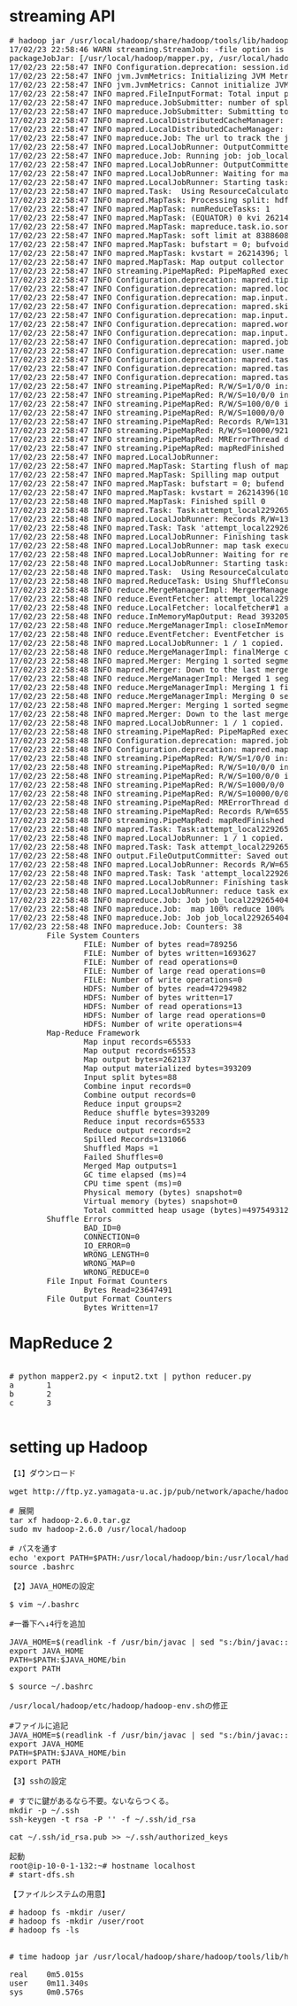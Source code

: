 # streaming API

<pre>
# hadoop jar /usr/local/hadoop/share/hadoop/tools/lib/hadoop-streaming-2.6.0.jar -input palo -output palo.out -mapper /usr/local/hadoop/mapper.py -reducer /usr/local/hadoop/reducer.py -file /usr/local/hadoop/mapper.py /usr/local/hadoop/reducer.py                                                                             
17/02/23 22:58:46 WARN streaming.StreamJob: -file option is deprecated, please use generic option -files instead.
packageJobJar: [/usr/local/hadoop/mapper.py, /usr/local/hadoop/reducer.py] [] /tmp/streamjob15038804099611948.jar tmpDir=null
17/02/23 22:58:47 INFO Configuration.deprecation: session.id is deprecated. Instead, use dfs.metrics.session-id
17/02/23 22:58:47 INFO jvm.JvmMetrics: Initializing JVM Metrics with processName=JobTracker, sessionId=
17/02/23 22:58:47 INFO jvm.JvmMetrics: Cannot initialize JVM Metrics with processName=JobTracker, sessionId= - already initialized
17/02/23 22:58:47 INFO mapred.FileInputFormat: Total input paths to process : 1
17/02/23 22:58:47 INFO mapreduce.JobSubmitter: number of splits:1
17/02/23 22:58:47 INFO mapreduce.JobSubmitter: Submitting tokens for job: job_local229265404_0001
17/02/23 22:58:47 INFO mapred.LocalDistributedCacheManager: Localized file:/usr/local/hadoop/mapper.py as file:/tmp/hadoop-root/mapred/local/1487858327354/mapper.py
17/02/23 22:58:47 INFO mapred.LocalDistributedCacheManager: Localized file:/usr/local/hadoop/reducer.py as file:/tmp/hadoop-root/mapred/local/1487858327355/reducer.py
17/02/23 22:58:47 INFO mapreduce.Job: The url to track the job: http://localhost:8080/
17/02/23 22:58:47 INFO mapred.LocalJobRunner: OutputCommitter set in config null
17/02/23 22:58:47 INFO mapreduce.Job: Running job: job_local229265404_0001
17/02/23 22:58:47 INFO mapred.LocalJobRunner: OutputCommitter is org.apache.hadoop.mapred.FileOutputCommitter
17/02/23 22:58:47 INFO mapred.LocalJobRunner: Waiting for map tasks
17/02/23 22:58:47 INFO mapred.LocalJobRunner: Starting task: attempt_local229265404_0001_m_000000_0
17/02/23 22:58:47 INFO mapred.Task:  Using ResourceCalculatorProcessTree : [ ]
17/02/23 22:58:47 INFO mapred.MapTask: Processing split: hdfs://localhost:9000/user/root/palo:0+23647491
17/02/23 22:58:47 INFO mapred.MapTask: numReduceTasks: 1
17/02/23 22:58:47 INFO mapred.MapTask: (EQUATOR) 0 kvi 26214396(104857584)
17/02/23 22:58:47 INFO mapred.MapTask: mapreduce.task.io.sort.mb: 100
17/02/23 22:58:47 INFO mapred.MapTask: soft limit at 83886080
17/02/23 22:58:47 INFO mapred.MapTask: bufstart = 0; bufvoid = 104857600
17/02/23 22:58:47 INFO mapred.MapTask: kvstart = 26214396; length = 6553600
17/02/23 22:58:47 INFO mapred.MapTask: Map output collector class = org.apache.hadoop.mapred.MapTask$MapOutputBuffer
17/02/23 22:58:47 INFO streaming.PipeMapRed: PipeMapRed exec [/usr/local/hadoop/./mapper.py]
17/02/23 22:58:47 INFO Configuration.deprecation: mapred.tip.id is deprecated. Instead, use mapreduce.task.id
17/02/23 22:58:47 INFO Configuration.deprecation: mapred.local.dir is deprecated. Instead, use mapreduce.cluster.local.dir
17/02/23 22:58:47 INFO Configuration.deprecation: map.input.file is deprecated. Instead, use mapreduce.map.input.file
17/02/23 22:58:47 INFO Configuration.deprecation: mapred.skip.on is deprecated. Instead, use mapreduce.job.skiprecords
17/02/23 22:58:47 INFO Configuration.deprecation: map.input.length is deprecated. Instead, use mapreduce.map.input.length
17/02/23 22:58:47 INFO Configuration.deprecation: mapred.work.output.dir is deprecated. Instead, use mapreduce.task.output.dir
17/02/23 22:58:47 INFO Configuration.deprecation: map.input.start is deprecated. Instead, use mapreduce.map.input.start
17/02/23 22:58:47 INFO Configuration.deprecation: mapred.job.id is deprecated. Instead, use mapreduce.job.id
17/02/23 22:58:47 INFO Configuration.deprecation: user.name is deprecated. Instead, use mapreduce.job.user.name
17/02/23 22:58:47 INFO Configuration.deprecation: mapred.task.is.map is deprecated. Instead, use mapreduce.task.ismap
17/02/23 22:58:47 INFO Configuration.deprecation: mapred.task.id is deprecated. Instead, use mapreduce.task.attempt.id
17/02/23 22:58:47 INFO Configuration.deprecation: mapred.task.partition is deprecated. Instead, use mapreduce.task.partition
17/02/23 22:58:47 INFO streaming.PipeMapRed: R/W/S=1/0/0 in:NA [rec/s] out:NA [rec/s]
17/02/23 22:58:47 INFO streaming.PipeMapRed: R/W/S=10/0/0 in:NA [rec/s] out:NA [rec/s]
17/02/23 22:58:47 INFO streaming.PipeMapRed: R/W/S=100/0/0 in:NA [rec/s] out:NA [rec/s]
17/02/23 22:58:47 INFO streaming.PipeMapRed: R/W/S=1000/0/0 in:NA [rec/s] out:NA [rec/s]
17/02/23 22:58:47 INFO streaming.PipeMapRed: Records R/W=1316/1
17/02/23 22:58:47 INFO streaming.PipeMapRed: R/W/S=10000/9214/0 in:NA [rec/s] out:NA [rec/s]
17/02/23 22:58:47 INFO streaming.PipeMapRed: MRErrorThread done
17/02/23 22:58:47 INFO streaming.PipeMapRed: mapRedFinished
17/02/23 22:58:47 INFO mapred.LocalJobRunner: 
17/02/23 22:58:47 INFO mapred.MapTask: Starting flush of map output
17/02/23 22:58:47 INFO mapred.MapTask: Spilling map output
17/02/23 22:58:47 INFO mapred.MapTask: bufstart = 0; bufend = 262137; bufvoid = 104857600
17/02/23 22:58:47 INFO mapred.MapTask: kvstart = 26214396(104857584); kvend = 25952268(103809072); length = 262129/6553600
17/02/23 22:58:48 INFO mapred.MapTask: Finished spill 0
17/02/23 22:58:48 INFO mapred.Task: Task:attempt_local229265404_0001_m_000000_0 is done. And is in the process of committing
17/02/23 22:58:48 INFO mapred.LocalJobRunner: Records R/W=1316/1
17/02/23 22:58:48 INFO mapred.Task: Task 'attempt_local229265404_0001_m_000000_0' done.
17/02/23 22:58:48 INFO mapred.LocalJobRunner: Finishing task: attempt_local229265404_0001_m_000000_0
17/02/23 22:58:48 INFO mapred.LocalJobRunner: map task executor complete.
17/02/23 22:58:48 INFO mapred.LocalJobRunner: Waiting for reduce tasks
17/02/23 22:58:48 INFO mapred.LocalJobRunner: Starting task: attempt_local229265404_0001_r_000000_0
17/02/23 22:58:48 INFO mapred.Task:  Using ResourceCalculatorProcessTree : [ ]
17/02/23 22:58:48 INFO mapred.ReduceTask: Using ShuffleConsumerPlugin: org.apache.hadoop.mapreduce.task.reduce.Shuffle@1522e807
17/02/23 22:58:48 INFO reduce.MergeManagerImpl: MergerManager: memoryLimit=334338464, maxSingleShuffleLimit=83584616, mergeThreshold=220663392, ioSortFactor=10, memToMemMergeOutputsThreshold=10
17/02/23 22:58:48 INFO reduce.EventFetcher: attempt_local229265404_0001_r_000000_0 Thread started: EventFetcher for fetching Map Completion Events
17/02/23 22:58:48 INFO reduce.LocalFetcher: localfetcher#1 about to shuffle output of map attempt_local229265404_0001_m_000000_0 decomp: 393205 len: 393209 to MEMORY
17/02/23 22:58:48 INFO reduce.InMemoryMapOutput: Read 393205 bytes from map-output for attempt_local229265404_0001_m_000000_0
17/02/23 22:58:48 INFO reduce.MergeManagerImpl: closeInMemoryFile -> map-output of size: 393205, inMemoryMapOutputs.size() -> 1, commitMemory -> 0, usedMemory ->393205
17/02/23 22:58:48 INFO reduce.EventFetcher: EventFetcher is interrupted.. Returning
17/02/23 22:58:48 INFO mapred.LocalJobRunner: 1 / 1 copied.
17/02/23 22:58:48 INFO reduce.MergeManagerImpl: finalMerge called with 1 in-memory map-outputs and 0 on-disk map-outputs
17/02/23 22:58:48 INFO mapred.Merger: Merging 1 sorted segments
17/02/23 22:58:48 INFO mapred.Merger: Down to the last merge-pass, with 1 segments left of total size: 393201 bytes
17/02/23 22:58:48 INFO reduce.MergeManagerImpl: Merged 1 segments, 393205 bytes to disk to satisfy reduce memory limit
17/02/23 22:58:48 INFO reduce.MergeManagerImpl: Merging 1 files, 393209 bytes from disk
17/02/23 22:58:48 INFO reduce.MergeManagerImpl: Merging 0 segments, 0 bytes from memory into reduce
17/02/23 22:58:48 INFO mapred.Merger: Merging 1 sorted segments
17/02/23 22:58:48 INFO mapred.Merger: Down to the last merge-pass, with 1 segments left of total size: 393201 bytes
17/02/23 22:58:48 INFO mapred.LocalJobRunner: 1 / 1 copied.
17/02/23 22:58:48 INFO streaming.PipeMapRed: PipeMapRed exec [/usr/local/hadoop/./reducer.py]
17/02/23 22:58:48 INFO Configuration.deprecation: mapred.job.tracker is deprecated. Instead, use mapreduce.jobtracker.address
17/02/23 22:58:48 INFO Configuration.deprecation: mapred.map.tasks is deprecated. Instead, use mapreduce.job.maps
17/02/23 22:58:48 INFO streaming.PipeMapRed: R/W/S=1/0/0 in:NA [rec/s] out:NA [rec/s]
17/02/23 22:58:48 INFO streaming.PipeMapRed: R/W/S=10/0/0 in:NA [rec/s] out:NA [rec/s]
17/02/23 22:58:48 INFO streaming.PipeMapRed: R/W/S=100/0/0 in:NA [rec/s] out:NA [rec/s]
17/02/23 22:58:48 INFO streaming.PipeMapRed: R/W/S=1000/0/0 in:NA [rec/s] out:NA [rec/s]
17/02/23 22:58:48 INFO streaming.PipeMapRed: R/W/S=10000/0/0 in:NA [rec/s] out:NA [rec/s]
17/02/23 22:58:48 INFO streaming.PipeMapRed: MRErrorThread done
17/02/23 22:58:48 INFO streaming.PipeMapRed: Records R/W=65533/1
17/02/23 22:58:48 INFO streaming.PipeMapRed: mapRedFinished
17/02/23 22:58:48 INFO mapred.Task: Task:attempt_local229265404_0001_r_000000_0 is done. And is in the process of committing
17/02/23 22:58:48 INFO mapred.LocalJobRunner: 1 / 1 copied.
17/02/23 22:58:48 INFO mapred.Task: Task attempt_local229265404_0001_r_000000_0 is allowed to commit now
17/02/23 22:58:48 INFO output.FileOutputCommitter: Saved output of task 'attempt_local229265404_0001_r_000000_0' to hdfs://localhost:9000/user/root/palo.out/_temporary/0/task_local229265404_0001_r_000000
17/02/23 22:58:48 INFO mapred.LocalJobRunner: Records R/W=65533/1 > reduce
17/02/23 22:58:48 INFO mapred.Task: Task 'attempt_local229265404_0001_r_000000_0' done.
17/02/23 22:58:48 INFO mapred.LocalJobRunner: Finishing task: attempt_local229265404_0001_r_000000_0
17/02/23 22:58:48 INFO mapred.LocalJobRunner: reduce task executor complete.
17/02/23 22:58:48 INFO mapreduce.Job: Job job_local229265404_0001 running in uber mode : false
17/02/23 22:58:48 INFO mapreduce.Job:  map 100% reduce 100%
17/02/23 22:58:48 INFO mapreduce.Job: Job job_local229265404_0001 completed successfully
17/02/23 22:58:48 INFO mapreduce.Job: Counters: 38
        File System Counters
                FILE: Number of bytes read=789256
                FILE: Number of bytes written=1693627
                FILE: Number of read operations=0
                FILE: Number of large read operations=0
                FILE: Number of write operations=0
                HDFS: Number of bytes read=47294982
                HDFS: Number of bytes written=17
                HDFS: Number of read operations=13
                HDFS: Number of large read operations=0
                HDFS: Number of write operations=4
        Map-Reduce Framework
                Map input records=65533
                Map output records=65533
                Map output bytes=262137
                Map output materialized bytes=393209
                Input split bytes=88
                Combine input records=0
                Combine output records=0
                Reduce input groups=2
                Reduce shuffle bytes=393209
                Reduce input records=65533
                Reduce output records=2
                Spilled Records=131066
                Shuffled Maps =1
                Failed Shuffles=0
                Merged Map outputs=1
                GC time elapsed (ms)=4
                CPU time spent (ms)=0
                Physical memory (bytes) snapshot=0
                Virtual memory (bytes) snapshot=0
                Total committed heap usage (bytes)=497549312
        Shuffle Errors
                BAD_ID=0
                CONNECTION=0
                IO_ERROR=0
                WRONG_LENGTH=0
                WRONG_MAP=0
                WRONG_REDUCE=0
        File Input Format Counters 
                Bytes Read=23647491
        File Output Format Counters 
                Bytes Written=17
</pre>

# MapReduce 2

<pre>

# python mapper2.py < input2.txt | python reducer.py
a       1
b       2
c       3

</pre>

# setting up Hadoop

<pre>
【1】ダウンロード

wget http://ftp.yz.yamagata-u.ac.jp/pub/network/apache/hadoop/common/hadoop-2.6.0/hadoop-2.6.0.tar.gz

# 展開
tar xf hadoop-2.6.0.tar.gz
sudo mv hadoop-2.6.0 /usr/local/hadoop

# パスを通す
echo 'export PATH=$PATH:/usr/local/hadoop/bin:/usr/local/hadoop/sbin' >> .bashrc
source .bashrc

【2】JAVA_HOMEの設定

$ vim ~/.bashrc

#一番下へ↓4行を追加

JAVA_HOME=$(readlink -f /usr/bin/javac | sed "s:/bin/javac::")
export JAVA_HOME
PATH=$PATH:$JAVA_HOME/bin
export PATH

$ source ~/.bashrc

/usr/local/hadoop/etc/hadoop/hadoop-env.shの修正

#ファイルに追記
JAVA_HOME=$(readlink -f /usr/bin/javac | sed "s:/bin/javac::")
export JAVA_HOME
PATH=$PATH:$JAVA_HOME/bin
export PATH

【3】sshの設定

# すでに鍵があるなら不要。ないならつくる。
mkdir -p ~/.ssh
ssh-keygen -t rsa -P '' -f ~/.ssh/id_rsa

cat ~/.ssh/id_rsa.pub >> ~/.ssh/authorized_keys

起動
root@ip-10-0-1-132:~# hostname localhost
# start-dfs.sh

【ファイルシステムの用意】

# hadoop fs -mkdir /user/
# hadoop fs -mkdir /user/root
# hadoop fs -ls


# time hadoop jar /usr/local/hadoop/share/hadoop/tools/lib/hadoop-streaming-2.6.0.jar -mapper mapper4.py -reducer reducer4.py -file mapper4.py reducer4.py -input /user/root/input.txt -output /user/root/output/

real    0m5.015s
user    0m11.340s
sys     0m0.576s

</pre>


